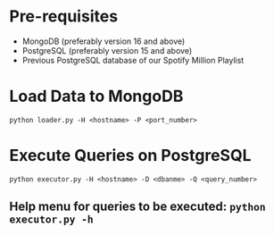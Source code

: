 # Pre-requisites
- MongoDB (preferably version 16 and above)
- PostgreSQL (preferably version 15 and above)
- Previous PostgreSQL database of our Spotify Million Playlist

# Load Data to MongoDB
`python loader.py -H <hostname> -P <port_number>`

# Execute Queries on PostgreSQL
`python executor.py -H <hostname> -D <dbanme> -Q <query_number>`
## Help menu for queries to be executed: `python executor.py -h`
